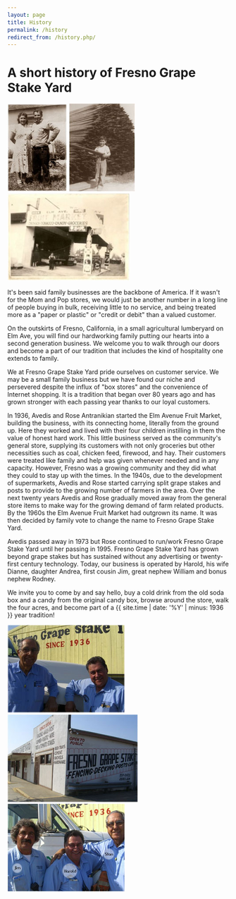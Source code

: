 ```yaml
---
layout: page
title: History
permalink: /history
redirect_from: /history.php/
---
```


# A short history of Fresno Grape Stake Yard

<div class="text-center margin-bottom">
    <a href="http://i.imgur.com/dL1oP.jpg" rel="lightbox"><img
        src="images/thumbs/h1.jpg" alt="Founders" /></a>
    <a href="http://i.imgur.com/wyx50.jpg" rel="lightbox"><img
        src="images/thumbs/h2.jpg" alt="Harold as a young boy" /></a>
    <a href="http://i.imgur.com/btjJ5.jpg" rel="lightbox"><img
        src="images/thumbs/h3.jpg" alt="Old school" /></a>
</div>

It's been said family businesses are the backbone of America.
If it wasn't for the Mom and Pop stores, we would just be another number in a long line of people buying in bulk, receiving little to no service, and being treated more as a "paper or plastic" or "credit or debit" than a valued customer.

On the outskirts of Fresno, California, in a small agricultural lumberyard on Elm Ave, you will find our hardworking family putting our hearts into a second generation business.
We welcome you to walk through our doors and become a part of our tradition that includes the kind of hospitality one extends to family.

We at Fresno Grape Stake Yard pride ourselves on customer service.
We may be a small family business but we have found our niche and persevered despite the influx of "box stores" and the convenience of Internet shopping.
It is a tradition that began over 80 years ago and has grown stronger with each passing year thanks to our loyal customers.

In 1936, Avedis and Rose Antranikian started the Elm Avenue Fruit Market, building the business, with its connecting home, literally from the ground up.
Here they worked and lived with their four children instilling in them the value of honest hard work.
This little business served as the community's general store, supplying its customers with not only groceries but other necessities such as coal, chicken feed, firewood, and hay.
Their customers were treated like family and help was given whenever needed and in any capacity.
However, Fresno was a growing community and they did what they could to stay up with the times.
In the 1940s, due to the development of supermarkets, Avedis and Rose started carrying split grape stakes and posts to provide to the growing number of farmers in the area.
Over the next twenty years Avedis and Rose gradually moved away from the general store items to make way for the growing demand of farm related products.
By the 1960s the Elm Avenue Fruit Market had outgrown its name.
It was then decided by family vote to change the name to Fresno Grape Stake Yard.

Avedis passed away in 1973 but Rose continued to run/work Fresno Grape Stake Yard until her passing in 1995.
Fresno Grape Stake Yard has grown beyond grape stakes but has sustained without any advertising or twenty-first century technology.
Today, our business is operated by Harold, his wife Dianne, daughter Andrea, first cousin Jim, great nephew William and
bonus nephew Rodney.

We invite you to come by and say hello, buy a cold drink from the old soda box and a candy from the original candy box, browse around the store, walk the four acres, and become part of a {{ site.time | date: '%Y' | minus: 1936 }} year tradition!

<div class="text-center anti-margin-bottom">
    <a href="http://i.imgur.com/iVlb0.jpg" rel="lightbox"><img
        src="images/thumbs/h4.jpg" alt="Harold and Stan today" /></a>
    <a href="http://i.imgur.com/B6Gkm.jpg" rel="lightbox"><img
        src="images/thumbs/h5.jpg" alt="The Grape Stake Yard today" /></a>
    <a href="http://i.imgur.com/tFzVc.jpg" rel="lightbox">
      <img src="assets/thumbs/harold-jim.jpg" alt="Jim, Harold, and Stan" />
    </a>
</div>
